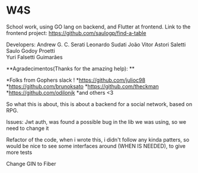# W4S
School work, using GO lang on backend, and Flutter at frontend. 
Link to the frontend project: https://github.com/saulogp/find-a-table

Developers:
Andrew G. C. Serati
Leonardo Sudati
João Vitor Astori Saletti 
Saulo Godoy Proetti  
Yuri Falsetti Guimarães

**Agradecimentos(Thanks for the amazing help): **

*Folks from Gophers slack !
*https://github.com/julioc98 
*https://github.com/brunoksato
*https://github.com/theckman 
*https://github.com/odilonjk 
*and others <3 


So what this is about, this is about a backend for a social network, based on RPG.

Issues: 
Jwt auth, was found a possible bug in the lib we was using, so we need to change it

Refactor of the code, when i wrote this, i didn't follow any kinda patters, so would be nice to see some interfaces around (WHEN IS NEEDED), to give more tests

Change GIN to Fiber
